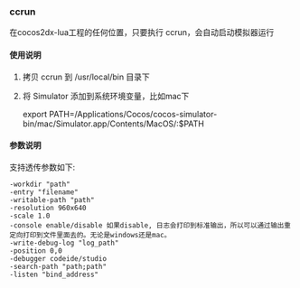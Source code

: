 ### ccrun

在cocos2dx-lua工程的任何位置，只要执行 ccrun，会自动启动模拟器运行


#### 使用说明

1. 拷贝 ccrun 到 /usr/local/bin 目录下
2. 将 Simulator 添加到系统环境变量，比如mac下

    export PATH=/Applications/Cocos/cocos-simulator-bin/mac/Simulator.app/Contents/MacOS/:$PATH

#### 参数说明

支持透传参数如下:

    -workdir "path"
    -entry "filename"
    -writable-path "path"
    -resolution 960x640
    -scale 1.0
    -console enable/disable 如果disable, 日志会打印到标准输出，所以可以通过输出重定向打印到文件里面去的。无论是windows还是mac。
    -write-debug-log "log_path"
    -position 0,0
    -debugger codeide/studio
    -search-path "path;path"
    -listen "bind_address"

